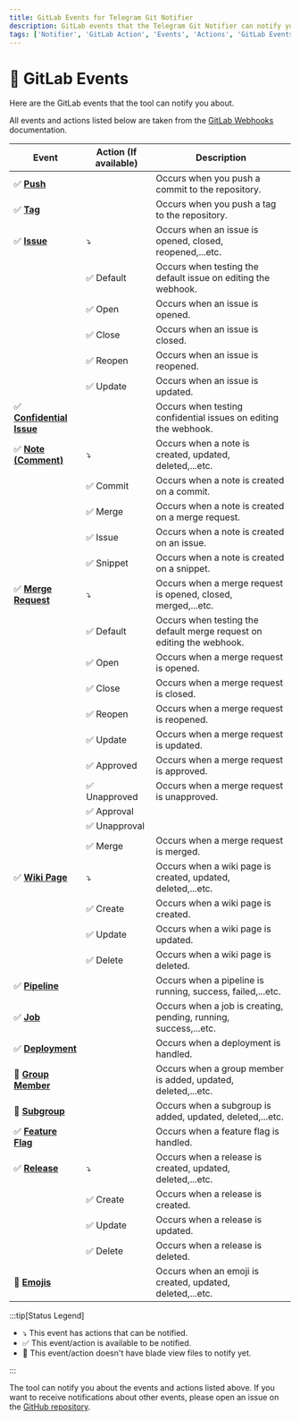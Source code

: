```yaml
---
title: GitLab Events for Telegram Git Notifier
description: GitLab events that the Telegram Git Notifier can notify you about. Get the list of GitLab events that the tool can notify you about. Check the list of GitLab events and actions available for the Telegram Git Notifier.
tags: ['Notifier', 'GitLab Action', 'Events', 'Actions', 'GitLab Events Available', 'GitLab Actions Available', 'Telegram Git Notifier GitLab Events', 'GitLab Events', 'Prologue']
---
```


<head>
  <meta name="robots" content="index,follow" />
  <meta name="author" content="CSlant" />
  <meta name="generator" content="Docusaurus" />
  <meta name="theme-color" content="#2e8555" />
  
  <link rel="canonical" href="https://docs.cslant.com/telegram-git-notifier/prologue/event-availability/gitlab" />
  
  <meta property="og:title" content="GitLab Events for Telegram Git Notifier" />
  <meta property="og:description" content="GitLab events that the Telegram Git Notifier can notify you about. Get the list of GitLab events that the tool can notify you about. Check the list of GitLab..." />
  <meta property="og:type" content="article" />
  <meta property="og:url" content="https://docs.cslant.com/telegram-git-notifier/prologue/event-availability/gitlab" />
  <meta property="og:site_name" content="Telegram Git Notifier Documentation" />
  <meta property="og:locale" content="en_US" />
  
  <meta name="twitter:card" content="summary_large_image" />
  <meta name="twitter:title" content="GitLab Events for Telegram Git Notifier" />
  <meta name="twitter:description" content="GitLab events that the Telegram Git Notifier can notify you about. Get the list of GitLab events that the tool can notify you about. Check the list of GitLab..." />
  <meta name="twitter:creator" content="@cslantofficial" />
  <meta name="twitter:site" content="@cslantofficial" />
  
  <meta name="format-detection" content="telephone=no" />
  <meta name="mobile-web-app-capable" content="yes" />
  <meta name="apple-mobile-web-app-capable" content="yes" />
  <meta name="apple-mobile-web-app-status-bar-style" content="default" />
  
  <meta property="article:published_time" content="2025-07-21T00:00:00Z" />
  <meta property="article:modified_time" content="2025-07-21T00:00:00Z" />
  <meta property="article:author" content="CSlant" />
  <meta property="article:section" content="Documentation" />
  
  </head>

# 🦊 GitLab Events

Here are the GitLab events that the tool can notify you about.

All events and actions listed below are taken from the [GitLab Webhooks](https://docs.gitlab.com/ee/user/project/integrations/webhook_events.html) documentation.

| Event                                                                                                                                  | Action (If available)         | Description                                                           |
|----------------------------------------------------------------------------------------------------------------------------------------|-------------------------------|-----------------------------------------------------------------------|
| :white_check_mark: **[Push](https://docs.gitlab.com/ee/user/project/integrations/webhook_events.html#push-events)**                    |                               | Occurs when you push a commit to the repository.                      |
| :white_check_mark: **[Tag](https://docs.gitlab.com/ee/user/project/integrations/webhook_events.html#tag-push-events)**                 |                               | Occurs when you push a tag to the repository.                         |
| :white_check_mark: **[Issue](https://docs.gitlab.com/ee/user/project/integrations/webhook_events.html#issue-events)**                  | :arrow_heading_down:          | Occurs when an issue is opened, closed, reopened,...etc.              |
|                                                                                                                                        | :white_check_mark: Default    | Occurs when testing the default issue on editing the webhook.         |
|                                                                                                                                        | :white_check_mark: Open       | Occurs when an issue is opened.                                       |
|                                                                                                                                        | :white_check_mark: Close      | Occurs when an issue is closed.                                       |
|                                                                                                                                        | :white_check_mark: Reopen     | Occurs when an issue is reopened.                                     |
|                                                                                                                                        | :white_check_mark: Update     | Occurs when an issue is updated.                                      |
| :white_check_mark: **[Confidential Issue](https://docs.gitlab.com/ee/user/project/integrations/webhook_events.html#issue-events)**     |                               | Occurs when testing confidential issues on editing the webhook.       |
| :white_check_mark: **[Note (Comment)](https://docs.gitlab.com/ee/user/project/integrations/webhook_events.html#note-events)**          | :arrow_heading_down:          | Occurs when a note is created, updated, deleted,...etc.               |
|                                                                                                                                        | :white_check_mark: Commit     | Occurs when a note is created on a commit.                            |
|                                                                                                                                        | :white_check_mark: Merge      | Occurs when a note is created on a merge request.                     |
|                                                                                                                                        | :white_check_mark: Issue      | Occurs when a note is created on an issue.                            |
|                                                                                                                                        | :white_check_mark: Snippet    | Occurs when a note is created on a snippet.                           |
| :white_check_mark: **[Merge Request](https://docs.gitlab.com/ee/user/project/integrations/webhook_events.html#merge-request-events)**  | :arrow_heading_down:          | Occurs when a merge request is opened, closed, merged,...etc.         |
|                                                                                                                                        | :white_check_mark: Default    | Occurs when testing the default merge request on editing the webhook. |
|                                                                                                                                        | :white_check_mark: Open       | Occurs when a merge request is opened.                                |
|                                                                                                                                        | :white_check_mark: Close      | Occurs when a merge request is closed.                                |
|                                                                                                                                        | :white_check_mark: Reopen     | Occurs when a merge request is reopened.                              |
|                                                                                                                                        | :white_check_mark: Update     | Occurs when a merge request is updated.                               |
|                                                                                                                                        | :white_check_mark: Approved   | Occurs when a merge request is approved.                              |
|                                                                                                                                        | :white_check_mark: Unapproved | Occurs when a merge request is unapproved.                            |
|                                                                                                                                        | :white_check_mark: Approval   |                                                                       |
|                                                                                                                                        | :white_check_mark: Unapproval |                                                                       |
|                                                                                                                                        | :white_check_mark: Merge      | Occurs when a merge request is merged.                                |
| :white_check_mark: **[Wiki Page](https://docs.gitlab.com/ee/user/project/integrations/webhook_events.html#wiki-page-events)**          | :arrow_heading_down:          | Occurs when a wiki page is created, updated, deleted,...etc.          |
|                                                                                                                                        | :white_check_mark: Create     | Occurs when a wiki page is created.                                   |
|                                                                                                                                        | :white_check_mark: Update     | Occurs when a wiki page is updated.                                   |
|                                                                                                                                        | :white_check_mark: Delete     | Occurs when a wiki page is deleted.                                   |
| :white_check_mark: **[Pipeline](https://docs.gitlab.com/ee/user/project/integrations/webhook_events.html#pipeline-events)**            |                               | Occurs when a pipeline is running, success, failed,...etc.            |
| :white_check_mark: **[Job](https://docs.gitlab.com/ee/user/project/integrations/webhook_events.html#job-events)**                      |                               | Occurs when a job is creating, pending, running, success,...etc.      |
| :white_check_mark: **[Deployment](https://docs.gitlab.com/ee/user/project/integrations/webhook_events.html#deployment-events)**        |                               | Occurs when a deployment is handled.                                  |
| :white_square_button: **[Group Member](https://docs.gitlab.com/ee/user/project/integrations/webhook_events.html#group-member-events)** |                               | Occurs when a group member is added, updated, deleted,...etc.         |
| :white_square_button: **[Subgroup](https://docs.gitlab.com/ee/user/project/integrations/webhook_events.html#subgroup-events)**         |                               | Occurs when a subgroup is added, updated, deleted,...etc.             |
| :white_check_mark: **[Feature Flag](https://docs.gitlab.com/ee/user/project/integrations/webhook_events.html#feature-flag-events)**    |                               | Occurs when a feature flag is handled.                                | 
| :white_check_mark: **[Release](https://docs.gitlab.com/ee/user/project/integrations/webhook_events.html#release-events)**              | :arrow_heading_down:          | Occurs when a release is created, updated, deleted,...etc.            |
|                                                                                                                                        | :white_check_mark: Create     | Occurs when a release is created.                                     |
|                                                                                                                                        | :white_check_mark: Update     | Occurs when a release is updated.                                     |
|                                                                                                                                        | :white_check_mark: Delete     | Occurs when a release is deleted.                                     |
| :white_square_button: **[Emojis](https://docs.gitlab.com/ee/user/project/integrations/webhook_events.html#emoji-events)**              |                               | Occurs when an emoji is created, updated, deleted,...etc.             |

:::tip[Status Legend]

- :arrow_heading_down: This event has actions that can be notified.
- :white_check_mark: This event/action is available to be notified.
- :white_square_button: This event/action doesn't have blade view files to notify yet.

:::

The tool can notify you about the events and actions listed above. If you want to receive notifications about other events, please open an issue on the [GitHub repository](https://github.com/cslant/laravel-telegram-git-notifier).
